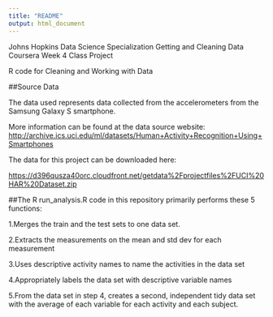 ```yaml
---
title: "README"
output: html_document
---
```


Johns Hopkins Data Science Specialization Getting and Cleaning Data Coursera Week 4 Class Project

R code for Cleaning and Working with Data

##Source Data

The data used represents data collected from the accelerometers from the Samsung Galaxy S smartphone.

More information can be found at the data source website: http://archive.ics.uci.edu/ml/datasets/Human+Activity+Recognition+Using+Smartphones

The data for this project can be downloaded here:

https://d396qusza40orc.cloudfront.net/getdata%2Fprojectfiles%2FUCI%20HAR%20Dataset.zip

##The R run_analysis.R code in this repository primarily performs these 5 functions:

1.Merges the train and the test sets to one data set.

2.Extracts the measurements on the mean and std dev for each measurement

3.Uses descriptive activity names to name the activities in the data set

4.Appropriately labels the data set with descriptive variable names

5.From the data set in step 4, creates a second, independent tidy data set with the average of each variable for each activity and each subject.